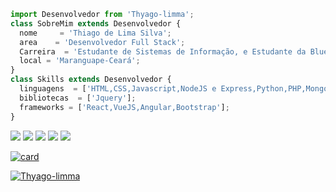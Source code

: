 ```js
import Desenvolvedor from 'Thyago-limma';
class SobreMim extends Desenvolvedor {
  nome     = 'Thiago de Lima Silva';
  area    = 'Desenvolvedor Full Stack';
  Carreira  = 'Estudante de Sistemas de Informação, e Estudante da BlueEdTech';
  local = 'Maranguape-Ceará';
}
class Skills extends Desenvolvedor {
  linguagens  = ['HTML,CSS,Javascript,NodeJS e Express,Python,PHP,MongoDB,Postgres'];
  bibliotecas  = ['Jquery'];
  frameworks = ['React,VueJS,Angular,Bootstrap'];
}
```

<p align="left">
  <a href="https://mail.google.com/thiagolsilva033@gmail.com" alt="Gmail">
  <img src="https://img.shields.io/badge/-Gmail-FF0000?style=flat-square&labelColor=FF0000&logo=gmail&logoColor=white&link=LINK-DO-SEU-EMAIL" /></a>

  <a href="https://www.linkedin.com/in/thiago-limma/" alt="Linkedin">
  <img src="https://img.shields.io/badge/-Linkedin-0e76a8?style=flat-square&logo=Linkedin&logoColor=white&link=LINK-DO-SEU-LINKEDIN" /></a>

  <a href="https://wa.me/85989829159" alt="WhatsApp">
  <img src="https://img.shields.io/badge/-WhatsApp-25d366?style=flat-square&labelColor=25d366&logo=whatsapp&logoColor=white&link=API-DO-SEU-WHATSAPP"/></a>

  <a href="https://www.facebook.com/profile.php?id=100004037151001" alt="Facebook">
  <img src="https://img.shields.io/badge/-Facebook-3b5998?style=flat-square&labelColor=3b5998&logo=facebook&logoColor=white&link=LINK-DO-SEU-FACEBOOK"/></a>

  <a href="https://www.instagram.com/thiagol_sylva/" alt="Instagram">
  <img src="https://img.shields.io/badge/-Instagram-DF0174?style=flat-square&labelColor=DF0174&logo=instagram&logoColor=white&link=LINK-DO-SEU-INSTAGRAM"/></a>
</p> 


[![card](https://github-readme-stats.vercel.app/api?username=Thyago-limma&theme=default&show_icons=true)](https://github.com/anuraghazra/github-readme-stats)

[![Thyago-limma](https://github-readme-stats.vercel.app/api/top-langs/?username=Thyago-limma&hide=html&layout=compact=true&theme=default)](https://github.com/anuraghazra/github-readme-stats)
